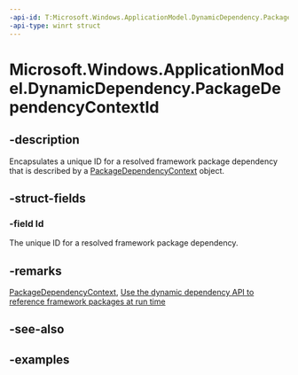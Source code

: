 ```yaml
---
-api-id: T:Microsoft.Windows.ApplicationModel.DynamicDependency.PackageDependencyContextId
-api-type: winrt struct
---
```


# Microsoft.Windows.ApplicationModel.DynamicDependency.PackageDependencyContextId

<!--
public struct PackageDependencyContextId
-->


## -description

Encapsulates a unique ID for a resolved framework package dependency that is described by a [PackageDependencyContext](packagedependencycontext.md) object.

## -struct-fields

### -field Id

The unique ID for a resolved framework package dependency.

## -remarks

[PackageDependencyContext](packagedependencycontext.md), [Use the dynamic dependency API to reference framework packages at run time](/windows/apps/desktop/modernize/framework-packages/use-the-dynamic-dependency-api)

## -see-also

## -examples


